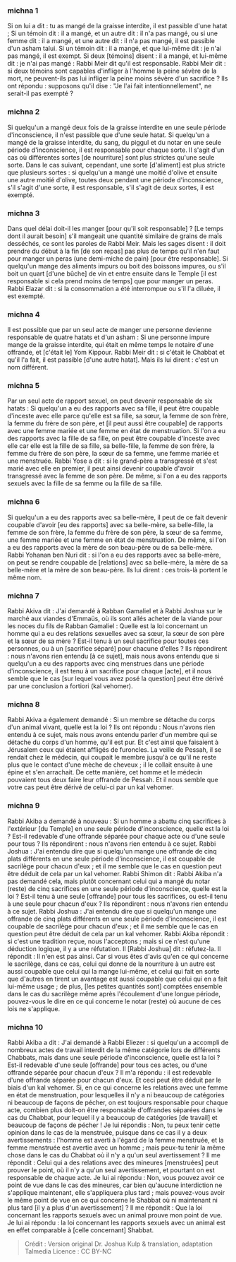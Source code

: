 
### michna 1
Si on lui a dit : tu as mangé de la graisse interdite, il est passible d'une hatat ; Si un témoin dit : il a mangé, et un autre dit : il n'a pas mangé, ou si une femme dit : il a mangé, et une autre dit : il n'a pas mangé, il est passible d'un asham talui. Si un témoin dit : il a mangé, et que lui-même dit : je n'ai pas mangé, il est exempt. Si deux [témoins] disent : il a mangé, et lui-même dit : je n'ai pas mangé : Rabbi Meir dit qu'il est responsable. Rabbi Meir dit : si deux témoins sont capables d'infliger à l'homme la peine sévère de la mort, ne peuvent-ils pas lui infliger la peine moins sévère d'un sacrifice ? Ils ont répondu : supposons qu'il dise : "Je l'ai fait intentionnellement", ne serait-il pas exempté ?

### michna 2
Si quelqu'un a mangé deux fois de la graisse interdite en une seule période d'inconscience, il n'est passible que d'une seule hatat. Si quelqu'un a mangé de la graisse interdite, du sang, du piggul et du notar en une seule période d'inconscience, il est responsable pour chaque sorte. Il s'agit d'un cas où différentes sortes [de nourriture] sont plus strictes qu'une seule sorte. Dans le cas suivant, cependant, une sorte [d'aliment] est plus stricte que plusieurs sortes : si quelqu'un a mangé une moitié d'olive et ensuite une autre moitié d'olive, toutes deux pendant une période d'inconscience, s'il s'agit d'une sorte, il est responsable, s'il s'agit de deux sortes, il est exempté.

### michna 3
Dans quel délai doit-il les manger [pour qu'il soit responsable] ?   [Le temps dont il aurait besoin] s'il mangeait une quantité similaire de grains de maïs desséchés, ce sont les paroles de Rabbi Meir. Mais les sages disent : il doit prendre du début à la fin [de son repas] pas plus de temps qu'il n'en faut pour manger un peras (une demi-miche de pain) [pour être responsable]. Si quelqu'un mange des aliments impurs ou boit des boissons impures, ou s'il boit un quart [d'une bûche] de vin et entre ensuite dans le Temple [il est responsable si cela prend moins de temps] que pour manger un peras. Rabbi Elazar dit : si la consommation a été interrompue ou s'il l'a diluée, il est exempté.

### michna 4
Il est possible que par un seul acte de manger une personne devienne responsable de quatre hatats et d'un asham : Si une personne impure mange de la graisse interdite, qui était en même temps le notaire d'une offrande, et [c'était le] Yom Kippour. Rabbi Meir dit : si c'était le Chabbat et qu'il l'a fait, il est passible [d'une autre hatat]. Mais ils lui dirent : c'est un nom différent.

### michna 5
Par un seul acte de rapport sexuel, on peut devenir responsable de six hatats : Si quelqu'un a eu des rapports avec sa fille, il peut être coupable d'inceste avec elle parce qu'elle est sa fille, sa sœur, la femme de son frère, la femme du frère de son père, et [il peut aussi être coupable] de rapports avec une femme mariée et une femme en état de menstruation. Si l'on a eu des rapports avec la fille de sa fille, on peut être coupable d'inceste avec elle car elle est la fille de sa fille, sa belle-fille, la femme de son frère, la femme du frère de son père, la sœur de sa femme, une femme mariée et une menstruée. Rabbi Yose a dit : si le grand-père a transgressé et s'est marié avec elle en premier, il peut ainsi devenir coupable d'avoir transgressé avec la femme de son père. De même, si l'on a eu des rapports sexuels avec la fille de sa femme ou la fille de sa fille.

### michna 6
Si quelqu'un a eu des rapports avec sa belle-mère, il peut de ce fait devenir coupable d'avoir [eu des rapports] avec sa belle-mère, sa belle-fille, la femme de son frère, la femme du frère de son père, la sœur de sa femme, une femme mariée et une femme en état de menstruation. De même, si l'on a eu des rapports avec la mère de son beau-père ou de sa belle-mère. Rabbi Yohanan ben Nuri dit : si l'on a eu des rapports avec sa belle-mère, on peut se rendre coupable de [relations] avec sa belle-mère, la mère de sa belle-mère et la mère de son beau-père. Ils lui dirent : ces trois-là portent le même nom.

### michna 7
Rabbi Akiva dit : J'ai demandé à Rabban Gamaliel et à Rabbi Joshua sur le marché aux viandes d'Emmaüs, où ils sont allés acheter de la viande pour les noces du fils de Rabban Gamaliel : Quelle est la loi concernant un homme qui a eu des relations sexuelles avec sa sœur, la sœur de son père et la sœur de sa mère ? Est-il tenu à un seul sacrifice pour toutes ces personnes, ou à un [sacrifice séparé] pour chacune d'elles ? Ils répondirent : nous n'avons rien entendu [à ce sujet], mais nous avons entendu que si quelqu'un a eu des rapports avec cinq menstrues dans une période d'inconscience, il est tenu à un sacrifice pour chaque [acte], et il nous semble que le cas [sur lequel vous avez posé la question] peut être dérivé par une conclusion a fortiori (kal vehomer).

### michna 8
Rabbi Akiva a également demandé : Si un membre se détache du corps d'un animal vivant, quelle est la loi ? Ils ont répondu : Nous n'avons rien entendu à ce sujet, mais nous avons entendu parler d'un membre qui se détache du corps d'un homme, qu'il est pur. Et c'est ainsi que faisaient à Jérusalem ceux qui étaient affligés de furoncles. La veille de Pessah, il se rendait chez le médecin, qui coupait le membre jusqu'à ce qu'il ne reste plus que le contact d'une mèche de cheveux ; il le collait ensuite à une épine et s'en arrachait.  De cette manière, cet homme et le médecin pouvaient tous deux faire leur offrande de Pessah. Et il nous semble que votre cas peut être dérivé de celui-ci par un kal vehomer.

### michna 9
Rabbi Akiba a demandé à nouveau : Si un homme a abattu cinq sacrifices à l'extérieur [du Temple] en une seule période d'inconscience, quelle est la loi ? Est-il redevable d'une offrande séparée pour chaque acte ou d'une seule pour tous ? Ils répondirent : nous n'avons rien entendu à ce sujet. Rabbi Joshua : J'ai entendu dire que si quelqu'un mange une offrande de cinq plats différents en une seule période d'inconscience, il est coupable de sacrilège pour chacun d'eux ; et il me semble que le cas en question peut être déduit de cela par un kal vehomer. Rabbi Shimon dit : Rabbi Akiba n'a pas demandé cela, mais plutôt concernant celui qui a mangé du notar (reste) de cinq sacrifices en une seule période d'inconscience, quelle est la loi ? Est-il tenu à une seule [offrande] pour tous les sacrifices, ou est-il tenu à une seule pour chacun d'eux ? Ils répondirent : nous n'avons rien entendu à ce sujet. Rabbi Joshua : J'ai entendu dire que si quelqu'un mange une offrande de cinq plats différents en une seule période d'inconscience, il est coupable de sacrilège pour chacun d'eux ; et il me semble que le cas en question peut être déduit de cela par un kal vehomer. Rabbi Akiba répondit : si c'est une tradition reçue, nous l'acceptons ; mais si ce n'est qu'une déduction logique, il y a une réfutation. Il [Rabbi Joshua] dit : réfutez-la. Il répondit : Il n'en est pas ainsi. Car si vous êtes d'avis qu'en ce qui concerne le sacrilège, dans ce cas, celui qui donne de la nourriture à un autre est aussi coupable que celui qui la mange lui-même, et celui qui fait en sorte que d'autres en tirent un avantage est aussi coupable que celui qui en a fait lui-même usage ; de plus, [les petites quantités sont] comptées ensemble dans le cas du sacrilège même après l'écoulement d'une longue période, pouvez-vous le dire en ce qui concerne le notar (reste) où aucune de ces lois ne s'applique.

### michna 10
Rabbi Akiba a dit : J'ai demandé à Rabbi Eliezer : si quelqu'un a accompli de nombreux actes de travail interdit de la même catégorie lors de différents Chabbats, mais dans une seule période d'inconscience, quelle est la loi ? Est-il redevable d'une seule [offrande] pour tous ces actes, ou d'une offrande séparée pour chacun d'eux ? Il m'a répondu : il est redevable d'une offrande séparée pour chacun d'eux. Et ceci peut être déduit par le biais d'un kal vehomer. Si, en ce qui concerne les relations avec une femme en état de menstruation, pour lesquelles il n'y a ni beaucoup de catégories ni beaucoup de façons de pécher, on est toujours responsable pour chaque acte, combien plus doit-on être responsable d'offrandes séparées dans le cas du Chabbat, pour lequel il y a beaucoup de catégories [de travail] et beaucoup de façons de pécher ! Je lui répondis : Non, tu peux tenir cette opinion dans le cas de la menstruée, puisque dans ce cas il y a deux avertissements : l'homme est averti à l'égard de la femme menstruée, et la femme menstruée est avertie avec un homme ; mais peux-tu tenir la même chose dans le cas du Chabbat où il n'y a qu'un seul avertissement ? Il me répondit : Celui qui a des relations avec des mineures [menstruées] peut prouver le point, où il n'y a qu'un seul avertissement, et pourtant on est responsable de chaque acte. Je lui ai répondu : Non, vous pouvez avoir ce point de vue dans le cas des mineures, car bien qu'aucune interdiction ne s'applique maintenant, elle s'appliquera plus tard ; mais pouvez-vous avoir le même point de vue en ce qui concerne le Shabbat où ni maintenant ni plus tard [il y a plus d'un avertissement] ? Il me répondit : Que la loi concernant les rapports sexuels avec un animal prouve mon point de vue. Je lui ai répondu : la loi concernant les rapports sexuels avec un animal est en effet comparable à [celle concernant] Shabbat.

>Crédit : Version original Dr. Joshua Kulp & translation, adaptation Talmedia
>Licence : CC BY-NC
